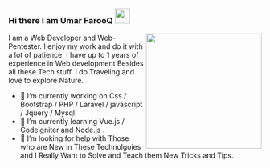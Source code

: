 ### Hi there I am Umar FarooQ <img src="https://media.tenor.com/images/822fb670841c6f6582fefbb82e338a50/tenor.gif" width="30px">
<img align='right' src="https://media.giphy.com/media/M9gbBd9nbDrOTu1Mqx/giphy.gif" width="230">
I am a Web Developer and Web-Pentester. I enjoy my work and do it with a lot of patience. I have up to 1 years of experience in Web development Besides all these Tech stuff. I do Traveling and love to explore Nature.

 -  🔭 I’m currently working on  Css / Bootstrap / PHP / Laravel / javascript / Jquery / Mysql.
 -  🌱 I’m currently learning Vue.js / Codeigniter and Node.js .
 -  🤔 I’m looking for help with Those who are New in These Technolgoies and I Really Want to Solve and Teach them New Tricks and Tips.
